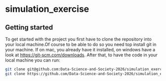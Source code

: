 # simulation_exercise

## Getting started
To get started with the project you first have to clone the repository into your local machine.Of course to be able to do so you need top install git in your machine. If on mac, you already have it installed, on windows have a look at https://git-scm.com/downloads. After that, to have the code in your local machine you can run:

```bash
git clone git@github.com:Data-Science-and-Society-2026/simulation_exercise.git
git clone https://github.com/Data-Science-and-Society-2026/simulation_exercise.git
```


